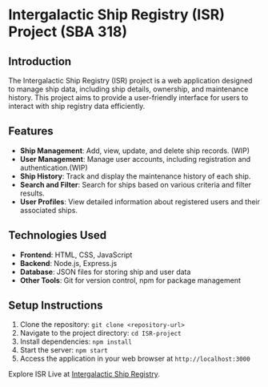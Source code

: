 # Intergalactic Ship Registry (ISR) Project (SBA 318)

## Introduction
The Intergalactic Ship Registry (ISR) project is a web application designed to manage ship data, including ship details, ownership, and maintenance history. This project aims to provide a user-friendly interface for users to interact with ship registry data efficiently.

## Features
- **Ship Management**: Add, view, update, and delete ship records. (WIP)
- **User Management**: Manage user accounts, including registration and authentication.(WIP)
- **Ship History**: Track and display the maintenance history of each ship.
- **Search and Filter**: Search for ships based on various criteria and filter results.
- **User Profiles**: View detailed information about registered users and their associated ships.

## Technologies Used
- **Frontend**: HTML, CSS, JavaScript
- **Backend**: Node.js, Express.js
- **Database**: JSON files for storing ship and user data
- **Other Tools**: Git for version control, npm for package management

## Setup Instructions
1. Clone the repository: `git clone <repository-url>`
2. Navigate to the project directory: `cd ISR-project`
3. Install dependencies: `npm install`
4. Start the server: `npm start`
5. Access the application in your web browser at `http://localhost:3000`

Explore ISR Live at [Intergalactic Ship Registry](https://sba318.onrender.com/).


